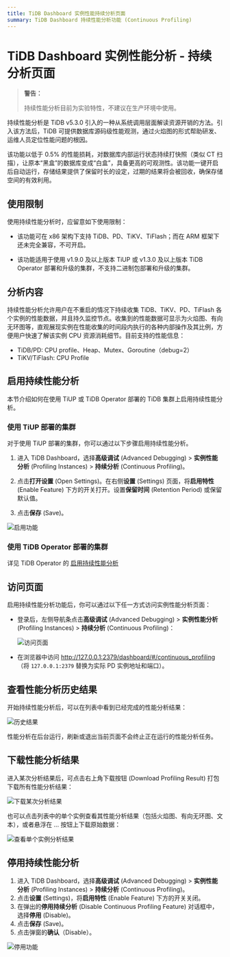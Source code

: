 ```yaml
---
title: TiDB Dashboard 实例性能持续分析页面
summary: TiDB Dashboard 持续性能分析功能 (Continuous Profiling)
---
```


# TiDB Dashboard 实例性能分析 - 持续分析页面

> **警告：**
>
> 持续性能分析目前为实验特性，不建议在生产环境中使用。

持续性能分析是 TiDB v5.3.0 引入的一种从系统调用层面解读资源开销的方法。引入该方法后，TiDB 可提供数据库源码级性能观测，通过火焰图的形式帮助研发、运维人员定位性能问题的根因。

该功能以低于 0.5% 的性能损耗，对数据库内部运行状态持续打快照（类似 CT 扫描），让原本“黑盒”的数据库变成“白盒”，具备更高的可观测性。该功能一键开启后自动运行，存储结果提供了保留时长的设定，过期的结果将会被回收，确保存储空间的有效利用。

## 使用限制

使用持续性能分析时，应留意如下使用限制：

- 该功能可在 x86 架构下支持 TiDB、PD、TiKV、TiFlash；而在 ARM 框架下还未完全兼容，不可开启。

- 该功能适用于使用 v1.9.0 及以上版本 TiUP 或 v1.3.0 及以上版本 TiDB Operator 部署和升级的集群，不支持二进制包部署和升级的集群。

## 分析内容

持续性能分析允许用户在不重启的情况下持续收集 TiDB、TiKV、PD、TiFlash 各个实例的性能数据，并且持久监控节点。收集到的性能数据可显示为火焰图、有向无环图等，直观展现实例在性能收集的时间段内执行的各种内部操作及其比例，方便用户快速了解该实例 CPU 资源消耗细节。目前支持的性能信息：

- TiDB/PD: CPU profile、Heap、Mutex、Goroutine（debug=2）
- TiKV/TiFlash: CPU Profile

## 启用持续性能分析

本节介绍如何在使用 TiUP 或 TiDB Operator 部署的 TiDB 集群上启用持续性能分析。

### 使用 TiUP 部署的集群

对于使用 TiUP 部署的集群，你可以通过以下步骤启用持续性能分析。

1. 进入 TiDB Dashboard，选择**高级调试** (Advanced Debugging) > **实例性能分析** (Profiling Instances) > **持续分析** (Continuous Profiling)。

2. 点击**打开设置** (Open Settings)。在右侧**设置** (Settings) 页面，将**启用特性** (Enable Feature) 下方的开关打开。设置**保留时间** (Retention Period) 或保留默认值。

3. 点击**保存** (Save)。

![启用功能](https://download.pingcap.com/images/docs-cn/dashboard/dashboard-conprof-start.png)

### 使用 TiDB Operator 部署的集群

详见 TiDB Operator 的 [启用持续性能分析](https://docs.pingcap.com/zh/tidb-in-kubernetes/dev/access-dashboard#启用持续性能分析)

## 访问页面

启用持续性能分析功能后，你可以通过以下任一方式访问实例性能分析页面：

- 登录后，左侧导航条点击**高级调试** (Advanced Debugging) > **实例性能分析** (Profiling Instances) > **持续分析** (Continuous Profiling)：

  ![访问页面](https://download.pingcap.com/images/docs-cn/dashboard/dashboard-conprof-access.png)

- 在浏览器中访问 <http://127.0.0.1:2379/dashboard/#/continuous_profiling>（将 `127.0.0.1:2379` 替换为实际 PD 实例地址和端口）。

## 查看性能分析历史结果

开始持续性能分析后，可以在列表中看到已经完成的性能分析结果：

![历史结果](https://download.pingcap.com/images/docs-cn/dashboard/dashboard-conprof-history.png)

性能分析在后台运行，刷新或退出当前页面不会终止正在运行的性能分析任务。

## 下载性能分析结果

进入某次分析结果后，可点击右上角下载按钮 (Download Profiling Result) 打包下载所有性能分析结果：

![下载某次分析结果](https://download.pingcap.com/images/docs-cn/dashboard/dashboard-conprof-download.png)

也可以点击列表中的单个实例查看其性能分析结果（包括火焰图、有向无环图、文本），或者悬浮在 ... 按钮上下载原始数据：

![查看单个实例分析结果](https://download.pingcap.com/images/docs-cn/dashboard/dashboard-conprof-single.png)

## 停用持续性能分析

1. 进入 TiDB Dashboard，选择**高级调试** (Advanced Debugging) > **实例性能分析** (Profiling Instances) > **持续分析** (Continuous Profiling)。
2. 点击**设置** (Settings)，将**启用特性** (Enable Feature) 下方的开关关闭。
3. 在弹出的**停用持续分析** (Disable Continuous Profiling Feature) 对话框中，选择**停用** (Disable)。
4. 点击**保存** (Save)。
5. 点击弹窗的**确认**（Disable）。

![停用功能](https://download.pingcap.com/images/docs-cn/dashboard/dashboard-conprof-stop.png)
